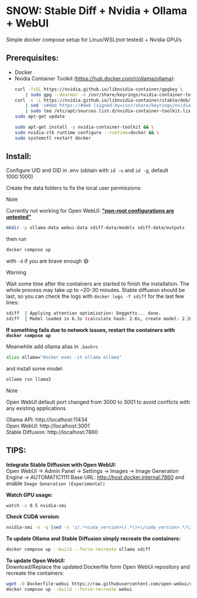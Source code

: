 
# SNOW: Stable Diff + Nvidia + Ollama + WebUI

Simple docker compose setup for Linux/WSL(not tested) + Nvidia GPU/s

## Prerequisites:
- Docker
- Nvidia Container Toolkit (https://hub.docker.com/r/ollama/ollama): 
    ```bash
    curl -fsSL https://nvidia.github.io/libnvidia-container/gpgkey \
        | sudo gpg --dearmor -o /usr/share/keyrings/nvidia-container-toolkit-keyring.gpg
    curl -s -L https://nvidia.github.io/libnvidia-container/stable/deb/nvidia-container-toolkit.list \
        | sed 's#deb https://#deb [signed-by=/usr/share/keyrings/nvidia-container-toolkit-keyring.gpg] https://#g' \
        | sudo tee /etc/apt/sources.list.d/nvidia-container-toolkit.list
    sudo apt-get update
    ```
    ```bash
    sudo apt-get install -y nvidia-container-toolkit && \
    sudo nvidia-ctk runtime configure --runtime=docker && \
    sudo systemctl restart docker
    ```
  
## Install:

Configure UID and GID in .env (obtain with `id -u` and `id -g`, default 1000:1000)

Create the data folders to fix the local user permissions:
> [!NOTE]  
> Currently not working for Open WebUI: [**"non-root configurations are untested"**](https://github.com/open-webui/open-webui/blob/b72150c881955721a63ae7f4ea1b9ea293816fc1/Dockerfile)
```bash
mkdir -p ollama-data webui-data sdiff-data/models sdiff-data/outputs
```
then run
```bash
docker compose up
```
with `-d` if you are brave enough 😄

> [!WARNING]
> Wait some time after the containers are started to finish the installation. The whole process may take up to ~20-30 minutes. Stable diffusion should be last, so you can check the logs with `docker logs -f sdiff` for the last few lines: 
> ```bash
> sdiff  | Applying attention optimization: Doggettx... done.
> sdiff  | Model loaded in 6.3s (calculate hash: 2.6s, create model: 2.3s, apply weights to model: 1.0s, calculate empty prompt: 0.2s).
> ```
> **If something fails due to network issues, restart the containers with `docker compose up`**

Meanwhile add ollama alias in `.bashrc`
```bash
alias ollama="docker exec -it ollama ollama"
```
and install some model:
```bash
ollama run llama3
```

> [!NOTE]
> Open WebUI default port changed from 3000 to 3001 to avoid conflicts with any existing applications

Ollama API: http://localhost:11434  
Open WebUI: http://localhost:3001  
Stable Diffusion: http://localhost:7860

## TIPS:
**Integrate Stable Diffusion with Open WebUI:**  
Open WebUI -> Admin Panel -> Settings -> Images -> Image Generation Engine -> AUTOMATIC1111 Base URL: http://host.docker.internal:7860
and enable `Image Generation (Experimental)`

**Watch GPU usage:**
```bash
watch -n 0.5 nvidia-smi
```
**Check CUDA version:**
```bash
nvidia-smi -x -q |sed -n 's/.*<cuda_version>\(.*\)<\/cuda_version>.*/\1/p' 
```
**To update Ollama and Stable Diffusion simply recreate the containers:**
 ```bash
docker compose up --build --force-recreate ollama sdiff
 ```
**To update Open WebUI:**  
Download/Replace the updated Dockerfile form Open WebUi repository and recreate the containers:
```bash
wget -O Dockerfile-webui https://raw.githubusercontent.com/open-webui/open-webui/refs/heads/main/Dockerfile && \
docker compose up --build --force-recreate webui
```
